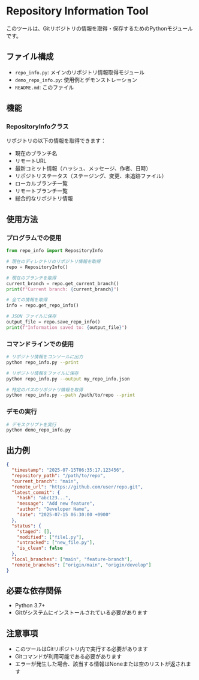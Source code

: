 # Repository Information Tool

このツールは、Gitリポジトリの情報を取得・保存するためのPythonモジュールです。

## ファイル構成

- `repo_info.py`: メインのリポジトリ情報取得モジュール
- `demo_repo_info.py`: 使用例とデモンストレーション
- `README.md`: このファイル

## 機能

### RepositoryInfoクラス

リポジトリの以下の情報を取得できます：

- 現在のブランチ名
- リモートURL
- 最新コミット情報（ハッシュ、メッセージ、作者、日時）
- リポジトリステータス（ステージング、変更、未追跡ファイル）
- ローカルブランチ一覧
- リモートブランチ一覧
- 総合的なリポジトリ情報

## 使用方法

### プログラムでの使用

```python
from repo_info import RepositoryInfo

# 現在のディレクトリのリポジトリ情報を取得
repo = RepositoryInfo()

# 現在のブランチを取得
current_branch = repo.get_current_branch()
print(f"Current branch: {current_branch}")

# 全ての情報を取得
info = repo.get_repo_info()

# JSON ファイルに保存
output_file = repo.save_repo_info()
print(f"Information saved to: {output_file}")
```

### コマンドラインでの使用

```bash
# リポジトリ情報をコンソールに出力
python repo_info.py --print

# リポジトリ情報をファイルに保存
python repo_info.py --output my_repo_info.json

# 特定のパスのリポジトリ情報を取得
python repo_info.py --path /path/to/repo --print
```

### デモの実行

```bash
# デモスクリプトを実行
python demo_repo_info.py
```

## 出力例

```json
{
  "timestamp": "2025-07-15T06:35:17.123456",
  "repository_path": "/path/to/repo",
  "current_branch": "main",
  "remote_url": "https://github.com/user/repo.git",
  "latest_commit": {
    "hash": "abc123...",
    "message": "Add new feature",
    "author": "Developer Name",
    "date": "2025-07-15 06:30:00 +0900"
  },
  "status": {
    "staged": [],
    "modified": ["file1.py"],
    "untracked": ["new_file.py"],
    "is_clean": false
  },
  "local_branches": ["main", "feature-branch"],
  "remote_branches": ["origin/main", "origin/develop"]
}
```

## 必要な依存関係

- Python 3.7+
- Gitがシステムにインストールされている必要があります

## 注意事項

- このツールはGitリポジトリ内で実行する必要があります
- Gitコマンドが利用可能である必要があります
- エラーが発生した場合、該当する情報はNoneまたは空のリストが返されます
